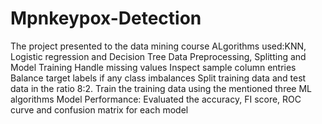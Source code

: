 # Mpnkeypox-Detection
The project presented to the data mining course
   ALgorithms used:KNN, Logistic regression and Decision Tree
   Data Preprocessing, Splitting and Model Training
   Handle missing values
   Inspect sample column entries
   Balance target labels if any class imbalances
  Split training data and test data in the ratio 8:2.
  Train the training data using the mentioned three ML algorithms
   Model Performance: Evaluated the accuracy, FI score, ROC curve and confusion matrix for each model
